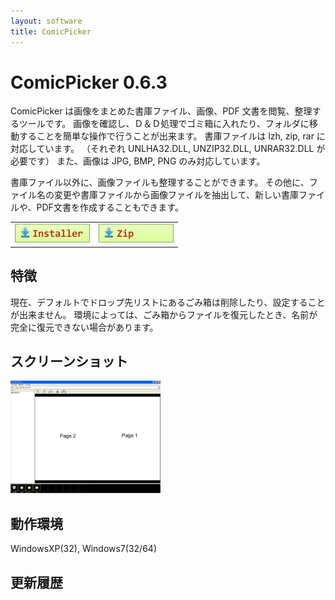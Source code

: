 ```yaml
---
layout: software
title: ComicPicker
---
```


# ComicPicker 0.6.3
ComicPicker は画像をまとめた書庫ファイル、画像、PDF 文書を閲覧、整理するツールです。
画像を確認し、Ｄ＆Ｄ処理でゴミ箱に入れたり、フォルダに移動することを簡単な操作で行うことが出来ます。
書庫ファイルは lzh, zip, rar に対応しています。
（それぞれ UNLHA32.DLL, UNZIP32.DLL, UNRAR32.DLL が必要です）
また、画像は JPG, BMP, PNG のみ対応しています。

書庫ファイル以外に、画像ファイルも整理することができます。
その他に、ファイル名の変更や書庫ファイルから画像ファイルを抽出して、新しい書庫ファイルや、PDF文書を作成することもできます。

<table class="dl" cellpadding="0" cellspacing="0" border="0">
	<tr>
		<td>
			<a href="http://bit.ly/1Y0ysdS" target="_blank" onclick="ga('send','pageview',{'page':'/downloads/ComicPickerSetup','Title':'ComicPickerSetup'});">
				<img src="/assets/img/download_exe.jpg" />
			</a>
		</td>
		<td>
			<a href="http://bit.ly/23hGwq5" target="_blank" onclick="ga('send','pageview',{'page':'/downloads/ComicPicker','Title':'ComicPicker'});">
				<img src="/assets/img/download_zip.jpg" />
			</a>
		</td>
	</tr>
</table>


## 特徴
現在、デフォルトでドロップ先リストにあるごみ箱は削除したり、設定することが出来ません。
環境によっては、ごみ箱からファイルを復元したとき、名前が完全に復元できない場合があります。


## スクリーンショット
<div class="snap">
	<a class="fancybox" rel="group" href="/assets/img/ComicPicker_snap01.jpg">
		<img src="/assets/img/ComicPicker_snap01.jpg" width="240" height="180" alt="snap01" border="0" />
	</a>
	<br class="clear" />
</div>

## 動作環境
WindowsXP(32), Windows7(32/64)

## 更新履歴
